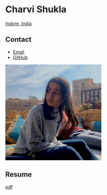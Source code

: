# Charvi Shukla

[Indore, India](https://goo.gl/maps/M1u6cgA5w1VRcdFL8)

## Contact

- [Email](mailto:shukla.charvie@gmail.com)
- [GitHub](https://github.com/charvishukla)

![](charvi_shukla_profile_picture.png)

## Resume

[pdf](charvi_resume.pdf)

